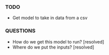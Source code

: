 ### TODO
- Get model to take in data from a csv



### QUESTIONS

- How do we get this model to run? [resolved]
- Where do we put the inputs? [resolved]